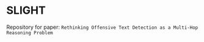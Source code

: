 # SLIGHT

Repository for paper: `Rethinking Offensive Text Detection as a Multi-Hop Reasoning Problem`
